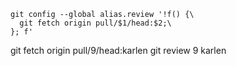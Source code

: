 ```
git config --global alias.review '!f() {\
  git fetch origin pull/$1/head:$2;\
}; f'
```

git fetch origin pull/9/head:karlen
git review 9 karlen